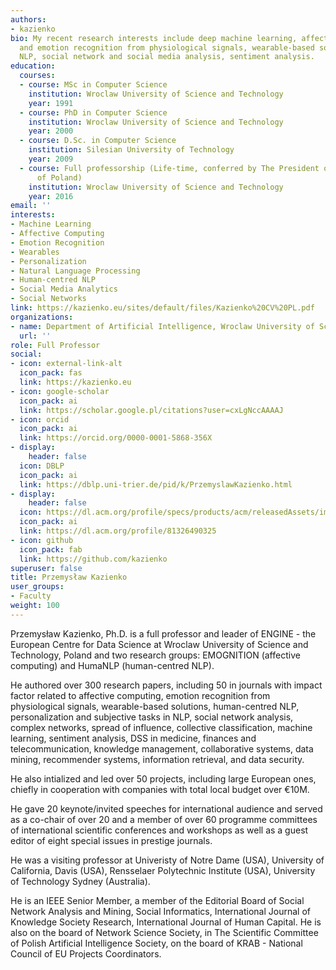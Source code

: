 ```yaml
---
authors:
- kazienko
bio: My recent research interests include deep machine learning, affective computing
  and emotion recognition from physiological signals, wearable-based solutions, human-centred
  NLP, social network and social media analysis, sentiment analysis.
education:
  courses:
  - course: MSc in Computer Science
    institution: Wroclaw University of Science and Technology
    year: 1991
  - course: PhD in Computer Science
    institution: Wroclaw University of Science and Technology
    year: 2000
  - course: D.Sc. in Computer Science
    institution: Silesian University of Technology
    year: 2009
  - course: Full professorship (Life-time, conferred by The President of Republic
      of Poland)
    institution: Wroclaw University of Science and Technology
    year: 2016
email: ''
interests:
- Machine Learning
- Affective Computing
- Emotion Recognition
- Wearables
- Personalization
- Natural Language Processing
- Human-centred NLP
- Social Media Analytics
- Social Networks
link: https://kazienko.eu/sites/default/files/Kazienko%20CV%20PL.pdf
organizations:
- name: Department of Artificial Intelligence, Wroclaw University of Science and Technology
  url: ''
role: Full Professor
social:
- icon: external-link-alt
  icon_pack: fas
  link: https://kazienko.eu
- icon: google-scholar
  icon_pack: ai
  link: https://scholar.google.pl/citations?user=cxLgNccAAAAJ
- icon: orcid
  icon_pack: ai
  link: https://orcid.org/0000-0001-5868-356X
- display:
    header: false
  icon: DBLP
  icon_pack: ai
  link: https://dblp.uni-trier.de/pid/k/PrzemyslawKazienko.html
- display:
    header: false
  icon: https://dl.acm.org/profile/specs/products/acm/releasedAssets/images/acm-logo-1.png
  icon_pack: ai
  link: https://dl.acm.org/profile/81326490325
- icon: github
  icon_pack: fab
  link: https://github.com/kazienko
superuser: false
title: Przemysław Kazienko
user_groups:
- Faculty
weight: 100
---
```

Przemysław Kazienko, Ph.D. is a full professor and leader of ENGINE - the European Centre for Data Science at Wroclaw University of Science and Technology, Poland and two research groups: EMOGNITION (affective computing) and HumaNLP (human-centred NLP). 

He authored over 300 research papers, including 50 in journals with impact factor related to affective computing, emotion recognition from physiological signals, wearable-based solutions, human-centred NLP, personalization and subjective tasks in NLP, social network analysis, complex networks, spread of influence, collective classification, machine learning, sentiment analysis, DSS in medicine, finances and telecommunication, knowledge management, collaborative systems, data mining, recommender systems, information retrieval, and data security. 

He also intialized and led over 50 projects, including large European ones, chiefly in cooperation with companies with total local budget over €10M. 

He gave 20 keynote/invited speeches for international audience and served as a co-chair of over 20 and a member of over 60 programme committees of international scientific conferences and workshops as well as a guest editor of eight special issues in prestige journals. 

He was a visiting professor at Univeristy of Notre Dame (USA), University of California, Davis (USA), Rensselaer Polytechnic Institute (USA), University of Technology Sydney (Australia).

He is an IEEE Senior Member, a member of the Editorial Board of Social Network Analysis and Mining, Social Informatics, International Journal of Knowledge Society Research, International Journal of Human Capital. He is also on the board of Network Science Society, in The Scientific Committee of Polish Artificial Intelligence Society, on the board of KRAB - National Council of EU Projects Coordinators.
